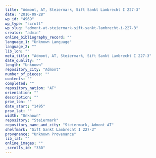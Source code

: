 ```yaml
---
title: "Admont, AT, Steiermark, Sift Sankt Lambrecht I 227-3"
date: "2016-09-28"
wp_id: "4969"
wp_type: "scroll"
wp_slug: "admont-at-steiermark-sift-sankt-lambrecht-i-227-3"
creator: "admin"
online_bibliography_record: ""
language_1: "Unknown Language"
language_2: ""
lib_lon: ""
meta_title: "Admont, AT, Steiermark, Sift Sankt Lambrecht I 227-3"
date_quality: ""
length: "Unknown"
repository_city: "Admont"
number_of_pieces: ""
contents: ""
completed: ""
repository_nation: "AT"
orientation: ""
description: ""
prov_lon: ""
date_start: "1495"
prov_lat: ""
width: "Unknown"
repository: "Steiermark"
repository_name_and_city: "Steiermark, Admont AT"
shelfmark: "Sift Sankt Lambrecht I 227-3"
provenance: "Unknown Provenance"
lib_lat: ""
online_images: ""
_scrolls_id: "330"
---
```



